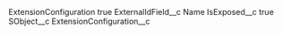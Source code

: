 <?xml version="1.0" encoding="UTF-8"?>
<CustomMetadata xmlns="http://soap.sforce.com/2006/04/metadata" xmlns:xsi="http://www.w3.org/2001/XMLSchema-instance" xmlns:xsd="http://www.w3.org/2001/XMLSchema">
    <label>ExtensionConfiguration</label>
    <protected>true</protected>
    <values>
        <field>ExternalIdField__c</field>
        <value xsi:type="xsd:string">Name</value>
    </values>
    <values>
        <field>IsExposed__c</field>
        <value xsi:type="xsd:boolean">true</value>
    </values>
    <values>
        <field>SObject__c</field>
        <value xsi:type="xsd:string">ExtensionConfiguration__c</value>
    </values>
</CustomMetadata>
